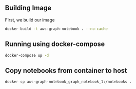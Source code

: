 ## Building Image
First, we build our image
```bash
docker build -t aws-graph-notebook . --no-cache
```

## Running using docker-compose
```bash
docker-compose up -d
```

## Copy notebooks from container to host
```bash
docker cp aws-graph-notebook_graph_notebook_1:/notebooks .
```
